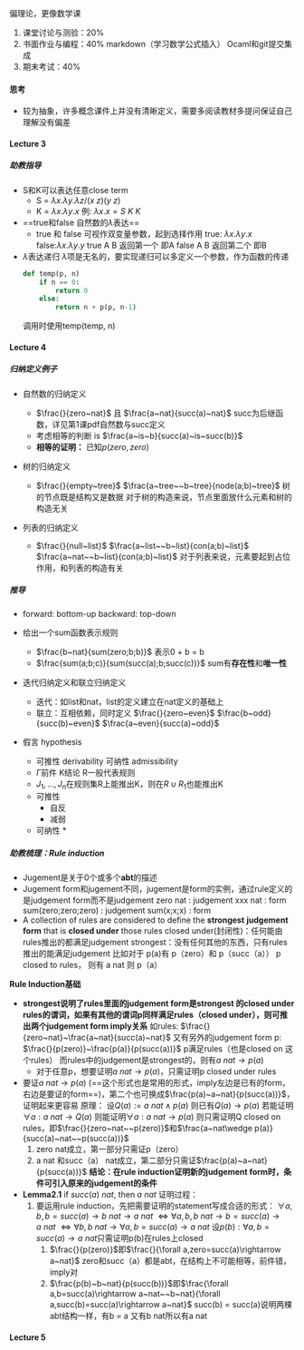 偏理论，更像数学课
1. 课堂讨论与测验：20% 
2. 书面作业与编程：40% markdown（学习数学公式插入） Ocaml和git提交集成
3. 期末考试：40%

#### 思考
* 较为抽象，许多概念课件上并没有清晰定义，需要多阅读教材多提问保证自己理解没有偏差

#### Lecture 3 
##### 助教指导
* S和K可以表达任意close term
	* S = $\lambda x.\lambda y.\lambda z/(x~z)(y~z)$
	* K = $\lambda x.\lambda y.x$
	例: $\lambda x.x=S~K~K$
* ==true和false 自然数的$\lambda$表达==
	* true 和 false 可视作双变量参数，起到选择作用
	  true: $\lambda x.\lambda y.x$ false:$\lambda x.\lambda y.y$
	  true A B 返回第一个 即A
	  false A B 返回第二个 即B
* $\lambda$表达递归
	$\lambda$项是无名的，要实现递归可以多定义一个参数，作为函数的传递
	```python
	def temp(p, n)
		if n == 0:
			return 0
		else:
			return n + p(p, n-1)
	```
	调用时使用temp(temp, n)

#### Lecture 4
##### 归纳定义例子
* 自然数的归纳定义
	* $\frac{}{zero~nat}$ 且 $\frac{a~nat}{succ(a)~nat}$
		succ为后继函数，详见第1课pdf自然数与succ定义
	* 考虑相等的判断 is
		$\frac{a~is~b}{succ(a)~is~succ(b)}$
	* **相等的证明：**
		已知$p(zero, zero)$

* 树的归纳定义
	* $\frac{}{empty~tree}$ $\frac{a~tree~~b~tree}{node(a;b)~tree}$ 树的节点既是结构又是数据
	对于树的构造来说，节点里面放什么元素和树的构造无关

* 列表的归纳定义
	* $\frac{}{null~list}$ $\frac{a~list~~b~list}{con(a;b)~list}$ $\frac{a~nat~~b~list}{con(a;b)~list}$
	对于列表来说，元素要起到占位作用，和列表的构造有关

##### 推导
* forward: bottom-up  backward: top-down
* 给出一个sum函数表示规则 
	* $\frac{b~nat}{sum(zero;b;b)}$ 表示0 + b = b 
	* $\frac{sum(a;b;c)}{sum(succ(a);b;succ(c))}$
	sum有**存在性**和**唯一性**

* 迭代归纳定义和联立归纳定义
	* 迭代：如list和nat，list的定义建立在nat定义的基础上
	* 联立：互相依赖，同时定义
		$\frac{}{zero~even}$ $\frac{b~odd}{succ(b)~even}$ $\frac{a~even}{succ(a)~odd}$

* 假言 hypothesis
	* 可推性 derivability 可纳性 admissibility
	* $\Gamma$前件 K结论    R一般代表规则
	* ${J_1,...,J_n}$在规则集R上能推出K，则在$R\cup R_1$也能推出K
	* 可推性
		* 自反
		* 减弱
	* 可纳性
		* 

##### 助教梳理：Rule induction
* Jugement是关于0个或多个**abt**的描述
* Jugement form和jugement不同，jugement是form的实例，通过rule定义的是judgement form而不是judgement
	zero nat : judgement   xxx nat : form
	sum(zero;zero;zero) : judgement  sum(x;x;x) : form
* A collection of rules are considered to define the **strongest** **judgement form** that is **closed under** those rules
	closed under(封闭性)：任何能由rules推出的都满足judgement 
	strongest：没有任何其他的东西，只有rules推出的能满足judgement 
	比如对于 p(a)有 p（zero）和 p（succ（a））
	p closed to rules， 则有 a nat 则 p（a）

**Rule Induction基础**
* **strongest说明了rules里面的judgement form是strongest 的closed under rules的谓词，如果有其他的谓词p同样满足rules（closed under），则可推出两个judgement form imply关系**
	如rules: $\frac{}{zero~nat}~\frac{a~nat}{succ(a)~nat}$
	又有另外的judgement form p: $\frac{}{p(zero)}~\frac{p(a)}{p(succ(a))}$ p满足rules（也是closed on 这个rules）
	而rules中的judgement是strongest的，则有$a~nat\rightarrow p(a)$
	* 对于任意p，想要证明$a~nat\rightarrow p(a)$，只需证明p closed under rules
* 要证$a~nat\rightarrow p(a)$ (==这个形式也是常用的形式，imply左边是已有的form，右边是要证的form==)，第二个也可换成$\frac{p(a)~a~nat}{p(succ(a))}$，证明起来更容易
	原理：
	设$Q(a):=a~nat\wedge p(a)$ 则已有$Q(a)\rightarrow p(a)$
	若能证明$\forall a:a~nat\rightarrow Q(a)$
	则能证明$\forall a:a~nat\rightarrow p(a)$
	则只需证明Q closed on rules，即$\frac{}{zero~nat~~p(zero)}$和$\frac{a~nat\wedge p(a)}{succ(a)~nat~~p(succ(a))}$
	1. zero nat成立，第一部分只需证p（zero）
	2. a nat 和succ（a） nat成立，第二部分只需证$\frac{p(a)~a~nat}{p(succ(a))}$
	**结论：在rule induction证明新的judgement form时，条件可引入原来的judgement的条件**
* **Lemma2.1**
	if $succ(a)~nat$, then $a~nat$
	证明过程：
	1. 要运用rule induction，先把需要证明的statement写成合适的形式：
		$\forall a,b,b=succ(a)\rightarrow b~nat\rightarrow a~nat$
		$\Leftrightarrow \forall a,b,b~nat\rightarrow b=succ(a)\rightarrow a~nat$
		$\Leftrightarrow \forall b,b~nat\rightarrow \forall a,b=succ(a)\rightarrow a~nat$
		设$p(b):\forall a,b=succ(a)\rightarrow a~nat$只需证明p(b)在rules上closed
		1. $\frac{}{p(zero)}$即$\frac{}{\forall a,zero=succ(a)\rightarrow a~nat}$
			zero和succ（a）都是abt，在结构上不可能相等，前件错，imply对
		2. $\frac{p(b)~b~nat}{p(succ(b))}$即$\frac{\forall a,b=succ(a)\rightarrow a~nat~~b~nat}{\forall a,succ(b)=succ(a)\rightarrow a~nat}$
			succ(b) = succ(a)说明两棵abt结构一样，有b = a
			又有b nat所以有a nat


#### Lecture 5
